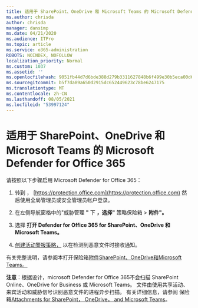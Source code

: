 ```yaml
---
title: 适用于 SharePoint、OneDrive 和 Microsoft Teams 的 Microsoft Defender for Office 365
ms.author: chrisda
author: chrisda
manager: dansimp
ms.date: 04/21/2020
ms.audience: ITPro
ms.topic: article
ms.service: o365-administration
ROBOTS: NOINDEX, NOFOLLOW
localization_priority: Normal
ms.custom: 1037
ms.assetid: ''
ms.openlocfilehash: 9051fb44d7d6bde388d279b3311627848b6f499e30b5eca00d6a47cef105fb77
ms.sourcegitcommit: b5f7da89a650d2915dc652449623c78be6247175
ms.translationtype: MT
ms.contentlocale: zh-CN
ms.lasthandoff: 08/05/2021
ms.locfileid: "53997124"
---
```

# <a name="microsoft-defender-for-office-365-for-sharepoint-onedrive-and-microsoft-teams"></a>适用于 SharePoint、OneDrive 和 Microsoft Teams 的 Microsoft Defender for Office 365

请按照以下步骤启用 Microsoft Defender for Office 365：

1. 转到 ， [https://protection.office.com](https://protection.office.com) 然后使用全局管理员或安全管理员帐户登录。

2. 在左侧导航窗格中的"威胁管理 **"** 下 **，选择"** 策略保险箱 \> **附件"。**

3. 选择 **打开 Defender for Office 365 for SharePoint、OneDrive 和 Microsoft Teams。**

4. [创建活动警报策略，](/microsoft-365/compliance/create-activity-alerts) 以在检测到恶意文件时接收通知。

有关完整说明，请参阅本打开保险箱[附件SharePoint、OneDrive和Microsoft Teams。](/microsoft-365/security/office-365-security/turn-on-atp-for-spo-odb-and-teams)

**注意**：根据设计，microsoft Defender for Office 365不会扫描 SharePoint Online、OneDrive for Business 或 Microsoft Teams。 文件由使用共享活动、来宾活动和威胁信号识别恶意文件的进程异步扫描。 有关详细信息，请参阅 保险箱[Attachments for SharePoint， OneDrive， and Microsoft Teams](/microsoft-365/security/office-365-security/atp-for-spo-odb-and-teams)。
